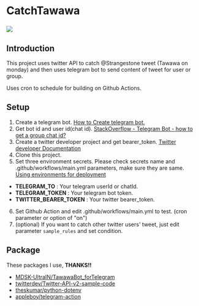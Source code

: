 # CatchTawawa

<h3><img  src="https://img.shields.io/github/license/EKOISMYLOVE/CatchTawawa"/></h3>

## Introduction

This project uses twitter API to catch @Strangestone tweet (Tawawa on monday) and then uses telegram bot to send content of tweet for user or group.

Uses cron to schedule for building on Github Actions.

## Setup

1. Create a telegram bot. [How to Create telegram bot.](https://core.telegram.org/bots#6-botfather)
2. Get bot id and user id(chat id). [StackOverflow - Telegram Bot - how to get a group chat id?](https://stackoverflow.com/questions/32423837/telegram-bot-how-to-get-a-group-chat-id)
3. Create a twitter developer project and get bearer_token. [Twitter developer Documentation](https://developer.twitter.com/en/docs/platform-overview)
4. Clone this project.
5. Set three environment secrets. Please check secrets name and .github/workflows/main.yml parameters, make sure they are same. [Using environments for deployment](https://docs.github.com/en/actions/deployment/targeting-different-environments/using-environments-for-deployment)
* **TELEGRAM_TO** : Your telegram userId or chatId.
* **TELEGRAM_TOKEN** : Your telegram bot token.
* **TWITTER_BEARER_TOKEN** : Your twitter bearer_token.
6. Set Github Action and edit .github/workflows/main.yml to test. (cron parameter or option of "on")
7. (optional) If you want to catch other twitter users' tweet, just edit parameter ```sample_rules``` and set condition.

## Package
These packages I use, **THANKS!!**

* [MDSK-UltraIN/TawawaBot_forTelegram](https://github.com/MDSK-UltraIN/TawawaBot_forTelegram)
* [twitterdev/Twitter-API-v2-sample-code](https://github.com/twitterdev/Twitter-API-v2-sample-code)
* [theskumar/python-dotenv](https://github.com/theskumar/python-dotenv)
* [appleboy/telegram-action](https://github.com/appleboy/telegram-action)
